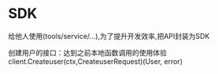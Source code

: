 # SDK
给他人使用(tools/service/...),为了提升开发效率,把API封装为SDK

创建用户的接口：达到之前本地函数调用的使用体验client.Createuser(ctx,CreateuserRequest)(User, error)